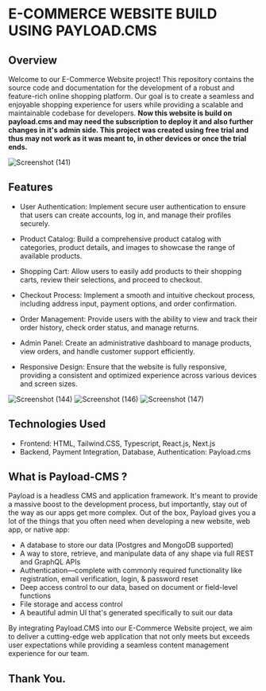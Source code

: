 # E-COMMERCE WEBSITE BUILD USING PAYLOAD.CMS
## Overview

Welcome to our E-Commerce Website project! This repository contains the source code and documentation for the development of a robust and feature-rich online shopping platform. Our goal is to create a seamless and enjoyable shopping experience for users while providing a scalable and maintainable codebase for developers.
**Now this website is build on payload.cms and may need the subscription to deploy it and also further changes in it's admin side. This project was created using free trial and thus may not work as it was meant to, in other devices or once the trial ends.**

![Screenshot (141)](https://github.com/abinashkm/e-commerce-1/assets/87002442/0412613b-0bf8-4d5b-a999-0ab587643a1b)


## Features
*  User Authentication: Implement secure user authentication to ensure that users can create accounts, log in, and manage their profiles securely.

* Product Catalog: Build a comprehensive product catalog with categories, product details, and images to showcase the range of available products.

* Shopping Cart: Allow users to easily add products to their shopping carts, review their selections, and proceed to checkout.

* Checkout Process: Implement a smooth and intuitive checkout process, including address input, payment options, and order confirmation.

* Order Management: Provide users with the ability to view and track their order history, check order status, and manage returns.

* Admin Panel: Create an administrative dashboard to manage products, view orders, and handle customer support efficiently.

* Responsive Design: Ensure that the website is fully responsive, providing a consistent and optimized experience across various devices and screen sizes.


![Screenshot (144)](https://github.com/abinashkm/e-commerce-1/assets/87002442/019ecee1-9a0d-443f-9596-97d52013fb51)
![Screenshot (146)](https://github.com/abinashkm/e-commerce-1/assets/87002442/552bee60-8d7c-4269-b58a-11b768d4d215)
![Screenshot (147)](https://github.com/abinashkm/e-commerce-1/assets/87002442/2acf7c32-c4e4-4797-b592-56a35c377eac)

## Technologies Used
* Frontend: HTML, Tailwind.CSS, Typescript, React.js, Next.js
* Backend, Payment Integration, Database, Authentication: Payload.cms


## What is Payload-CMS ?

Payload is a headless CMS and application framework. It's meant to provide a massive boost to the development process, but importantly, stay out of the way as our apps get more complex.
Out of the box, Payload gives you a lot of the things that you often need when developing a new website, web app, or native app:

+ A database to store our data (Postgres and MongoDB supported)
+ A way to store, retrieve, and manipulate data of any shape via full REST and GraphQL APIs
+ Authentication—complete with commonly required functionality like registration, email verification, login, & password reset
+ Deep access control to our data, based on document or field-level functions
+ File storage and access control
+ A beautiful admin UI that's generated specifically to suit our data

By integrating Payload.CMS into our E-Commerce Website project, we aim to deliver a cutting-edge web application that not only meets but exceeds user expectations while providing a seamless content management experience for our team.

## Thank You.
